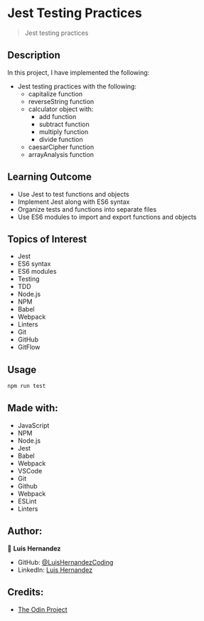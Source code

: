 # Jest Testing Practices

> Jest testing practices

## Description
In this project, I have implemented the following:
- Jest testing practices with the following:
  - capitalize function
  - reverseString function
  - calculator object with:
    - add function
    - subtract function
    - multiply function
    - divide function
  - caesarCipher function
  - arrayAnalysis function

## Learning Outcome
- Use Jest to test functions and objects
- Implement Jest along with ES6 syntax
- Organize tests and functions into separate files
- Use ES6 modules to import and export functions and objects

## Topics of Interest
- Jest
- ES6 syntax
- ES6 modules
- Testing
- TDD
- Node.js
- NPM
- Babel
- Webpack
- Linters
- Git
- GitHub
- GitFlow

## Usage

```bash
npm run test
```

## Made with:
- JavaScript
- NPM
- Node.js
- Jest
- Babel
- Webpack
- VSCode
- Git
- Github
- Webpack
- ESLint
- Linters

## Author:
👤 **Luis Hernandez**

- GitHub: [@LuisHernandezCoding](https://github.com/LuisHernandezCoding)
- LinkedIn: [Luis Hernandez](https://www.linkedin.com/in/luis-hernandez-coding/)

## Credits:
- [The Odin Project](https://www.theodinproject.com/)